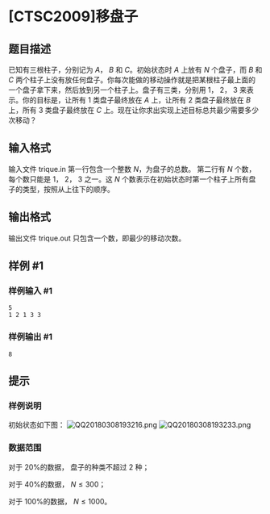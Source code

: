 # [CTSC2009]移盘子

## 题目描述

已知有三根柱子，分别记为 $A$， $B$ 和 $C$。初始状态时 $A$ 上放有 $N$ 个盘子，而 $B$ 和 $C$ 两个柱子上没有放任何盘子。你每次能做的移动操作就是把某根柱子最上面的一个盘子拿下来，然后放到另一个柱子上。盘子有三类，分别用 $1$， $2$， $3$ 来表示。你的目标是，让所有 $1$ 类盘子最终放在 $A$ 上，让所有 $2$ 类盘子最终放在 $B$ 上，所有 $3$ 类盘子最终放在 $C$ 上。现在让你求出实现上述目标总共最少需要多少次移动？

## 输入格式

输入文件 trique.in 第一行包含一个整数 $N$，为盘子的总数。
第二行有 $N$ 个数，每个数只能是 $1$， $2$， $3$ 之一。这 $N$ 个数表示在初始状态时第一个柱子上所有盘子的类型，按照从上往下的顺序。

## 输出格式

输出文件 trique.out 只包含一个数，即最少的移动次数。

## 样例 #1

### 样例输入 #1
```
5
1 2 1 3 3
```

### 样例输出 #1

```
8
```

## 提示

### 样例说明
初始状态如下图：
![QQ20180308193216.png](https://www.z4a.net/images/2018/03/08/QQ20180308193216.png)
![QQ20180308193233.png](https://www.z4a.net/images/2018/03/08/QQ20180308193233.png)

### 数据范围
对于 $20$%的数据， 盘子的种类不超过 $2$ 种；

对于 $40$%的数据， $N \leq 300$；

对于 $100$%的数据， $N \leq 1000$。
